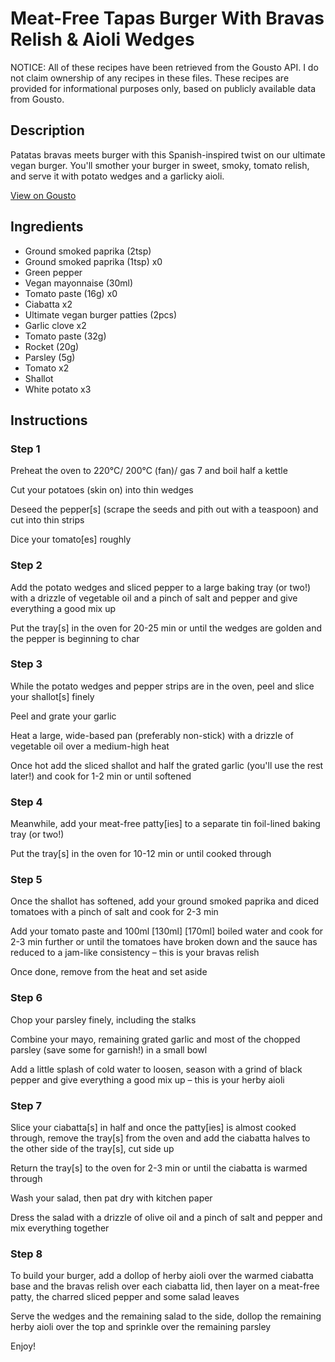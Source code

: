 # Meat-Free Tapas Burger With Bravas Relish & Aioli Wedges

NOTICE: All of these recipes have been retrieved from the Gousto API. I do not claim ownership of any recipes in these files. These recipes are provided for informational purposes only, based on publicly available data from Gousto.

## Description

Patatas bravas meets burger with this Spanish-inspired twist on our ultimate vegan burger. You'll smother your burger in sweet, smoky, tomato relish, and serve it with potato wedges and a garlicky aioli. 

[View on Gousto](https://www.gousto.co.uk/recipes/cookbook/vegan-tapas-burger-bravas-relish-aioli-wedges)

## Ingredients

- Ground smoked paprika (2tsp)
- Ground smoked paprika (1tsp) x0
- Green pepper
- Vegan mayonnaise (30ml)
- Tomato paste (16g) x0
- Ciabatta x2
- Ultimate vegan burger patties (2pcs)
- Garlic clove x2
- Tomato paste (32g)
- Rocket (20g)
- Parsley (5g)
- Tomato x2
- Shallot
- White potato x3

## Instructions


### Step 1

Preheat the oven to 220°C/ 200°C (fan)/ gas 7 and boil half a kettle

Cut your potatoes (skin on) into thin wedges

Deseed the pepper[s] (scrape the seeds and pith out with a teaspoon) and cut into thin strips

Dice your tomato[es] roughly


### Step 2

Add the potato wedges and sliced pepper to a large baking tray (or two!) with a drizzle of vegetable oil and a pinch of salt and pepper and give everything a good mix up

Put the tray[s] in the oven for 20-25 min or until the wedges are golden and the pepper is beginning to char


### Step 3

While the potato wedges and pepper strips are in the oven, peel and slice your shallot[s] finely

Peel and grate your garlic

Heat a large, wide-based pan (preferably non-stick) with a drizzle of vegetable oil over a medium-high heat

Once hot add the sliced shallot and half the grated garlic (you'll use the rest later!) and cook for 1-2 min or until softened


### Step 4

Meanwhile, add your meat-free patty[ies] to a separate tin foil-lined baking tray (or two!)

Put the tray[s] in the oven for 10-12 min or until cooked through


### Step 5

Once the shallot has softened, add your ground smoked paprika and diced tomatoes with a pinch of salt and cook for 2-3 min

Add your tomato paste and 100ml <span class="text-purple">[130ml]</span> <span class="text-danger">[170ml]</span> boiled water and cook for 2-3 min further or until the tomatoes have broken down and the sauce has reduced to a jam-like consistency – this is your bravas relish

Once done, remove from the heat and set aside


### Step 6

Chop your parsley finely, including the stalks

Combine your mayo, remaining grated garlic and most of the chopped parsley (save some for garnish!) in a small bowl

Add a little splash of cold water to loosen, season with a grind of black pepper and give everything a good mix up – this is your herby aioli


### Step 7

Slice your ciabatta[s] in half and once the patty[ies] is almost cooked through, remove the tray[s] from the oven and add the ciabatta halves to the other side of the tray[s], cut side up

Return the tray[s] to the oven for 2-3 min or until the ciabatta is warmed through

Wash your salad, then pat dry with kitchen paper

Dress the salad with a drizzle of olive oil and a pinch of salt and pepper and mix everything together

### Step 8

To build your burger, add a dollop of herby aioli over the warmed ciabatta base and the bravas relish over each ciabatta lid, then layer on a meat-free patty, the charred sliced pepper and some salad leaves

Serve the wedges and the remaining salad to the side, dollop the remaining herby aioli over the top and sprinkle over the remaining parsley

Enjoy!

